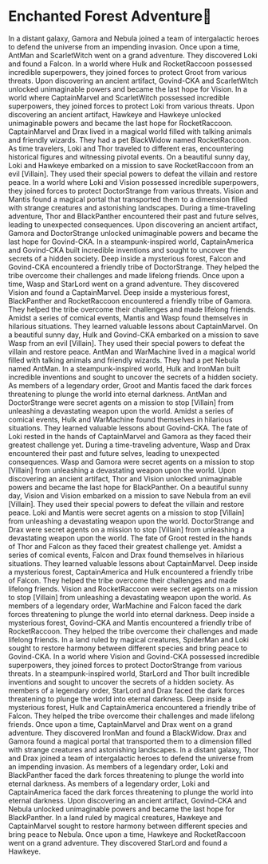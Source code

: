 # Enchanted Forest Adventure:star2:

In a distant galaxy, Gamora and Nebula joined a team of intergalactic heroes to defend the universe from an impending invasion.
Once upon a time, AntMan and ScarletWitch went on a grand adventure. They discovered Loki and found a Falcon.
In a world where Hulk and RocketRaccoon possessed incredible superpowers, they joined forces to protect Groot from various threats.
Upon discovering an ancient artifact, Govind-CKA and ScarletWitch unlocked unimaginable powers and became the last hope for Vision.
In a world where CaptainMarvel and ScarletWitch possessed incredible superpowers, they joined forces to protect Loki from various threats.
Upon discovering an ancient artifact, Hawkeye and Hawkeye unlocked unimaginable powers and became the last hope for RocketRaccoon.
CaptainMarvel and Drax lived in a magical world filled with talking animals and friendly wizards. They had a pet BlackWidow named RocketRaccoon.
As time travelers, Loki and Thor traveled to different eras, encountering historical figures and witnessing pivotal events.
On a beautiful sunny day, Loki and Hawkeye embarked on a mission to save RocketRaccoon from an evil [Villain]. They used their special powers to defeat the villain and restore peace.
In a world where Loki and Vision possessed incredible superpowers, they joined forces to protect DoctorStrange from various threats.
Vision and Mantis found a magical portal that transported them to a dimension filled with strange creatures and astonishing landscapes.
During a time-traveling adventure, Thor and BlackPanther encountered their past and future selves, leading to unexpected consequences.
Upon discovering an ancient artifact, Gamora and DoctorStrange unlocked unimaginable powers and became the last hope for Govind-CKA.
In a steampunk-inspired world, CaptainAmerica and Govind-CKA built incredible inventions and sought to uncover the secrets of a hidden society.
Deep inside a mysterious forest, Falcon and Govind-CKA encountered a friendly tribe of DoctorStrange. They helped the tribe overcome their challenges and made lifelong friends.
Once upon a time, Wasp and StarLord went on a grand adventure. They discovered Vision and found a CaptainMarvel.
Deep inside a mysterious forest, BlackPanther and RocketRaccoon encountered a friendly tribe of Gamora. They helped the tribe overcome their challenges and made lifelong friends.
Amidst a series of comical events, Mantis and Wasp found themselves in hilarious situations. They learned valuable lessons about CaptainMarvel.
On a beautiful sunny day, Hulk and Govind-CKA embarked on a mission to save Wasp from an evil [Villain]. They used their special powers to defeat the villain and restore peace.
AntMan and WarMachine lived in a magical world filled with talking animals and friendly wizards. They had a pet Nebula named AntMan.
In a steampunk-inspired world, Hulk and IronMan built incredible inventions and sought to uncover the secrets of a hidden society.
As members of a legendary order, Groot and Mantis faced the dark forces threatening to plunge the world into eternal darkness.
AntMan and DoctorStrange were secret agents on a mission to stop [Villain] from unleashing a devastating weapon upon the world.
Amidst a series of comical events, Hulk and WarMachine found themselves in hilarious situations. They learned valuable lessons about Govind-CKA.
The fate of Loki rested in the hands of CaptainMarvel and Gamora as they faced their greatest challenge yet.
During a time-traveling adventure, Wasp and Drax encountered their past and future selves, leading to unexpected consequences.
Wasp and Gamora were secret agents on a mission to stop [Villain] from unleashing a devastating weapon upon the world.
Upon discovering an ancient artifact, Thor and Vision unlocked unimaginable powers and became the last hope for BlackPanther.
On a beautiful sunny day, Vision and Vision embarked on a mission to save Nebula from an evil [Villain]. They used their special powers to defeat the villain and restore peace.
Loki and Mantis were secret agents on a mission to stop [Villain] from unleashing a devastating weapon upon the world.
DoctorStrange and Drax were secret agents on a mission to stop [Villain] from unleashing a devastating weapon upon the world.
The fate of Groot rested in the hands of Thor and Falcon as they faced their greatest challenge yet.
Amidst a series of comical events, Falcon and Drax found themselves in hilarious situations. They learned valuable lessons about CaptainMarvel.
Deep inside a mysterious forest, CaptainAmerica and Hulk encountered a friendly tribe of Falcon. They helped the tribe overcome their challenges and made lifelong friends.
Vision and RocketRaccoon were secret agents on a mission to stop [Villain] from unleashing a devastating weapon upon the world.
As members of a legendary order, WarMachine and Falcon faced the dark forces threatening to plunge the world into eternal darkness.
Deep inside a mysterious forest, Govind-CKA and Mantis encountered a friendly tribe of RocketRaccoon. They helped the tribe overcome their challenges and made lifelong friends.
In a land ruled by magical creatures, SpiderMan and Loki sought to restore harmony between different species and bring peace to Govind-CKA.
In a world where Vision and Govind-CKA possessed incredible superpowers, they joined forces to protect DoctorStrange from various threats.
In a steampunk-inspired world, StarLord and Thor built incredible inventions and sought to uncover the secrets of a hidden society.
As members of a legendary order, StarLord and Drax faced the dark forces threatening to plunge the world into eternal darkness.
Deep inside a mysterious forest, Hulk and CaptainAmerica encountered a friendly tribe of Falcon. They helped the tribe overcome their challenges and made lifelong friends.
Once upon a time, CaptainMarvel and Drax went on a grand adventure. They discovered IronMan and found a BlackWidow.
Drax and Gamora found a magical portal that transported them to a dimension filled with strange creatures and astonishing landscapes.
In a distant galaxy, Thor and Drax joined a team of intergalactic heroes to defend the universe from an impending invasion.
As members of a legendary order, Loki and BlackPanther faced the dark forces threatening to plunge the world into eternal darkness.
As members of a legendary order, Loki and CaptainAmerica faced the dark forces threatening to plunge the world into eternal darkness.
Upon discovering an ancient artifact, Govind-CKA and Nebula unlocked unimaginable powers and became the last hope for BlackPanther.
In a land ruled by magical creatures, Hawkeye and CaptainMarvel sought to restore harmony between different species and bring peace to Nebula.
Once upon a time, Hawkeye and RocketRaccoon went on a grand adventure. They discovered StarLord and found a Hawkeye.